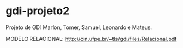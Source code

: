 gdi-projeto2
============



Projeto de GDI Marlon, Tomer, Samuel, Leonardo e Mateus.

MODELO RELACIONAL: http://cin.ufpe.br/~tls/gdi/files/Relacional.pdf
